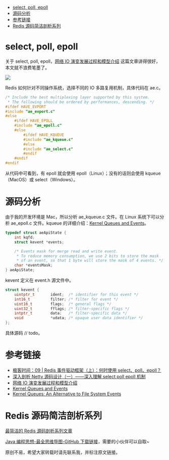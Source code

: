 

- [select, poll, epoll](#select-poll-epoll)
- [源码分析](#源码分析)
- [参考链接](#参考链接)
- [Redis 源码简洁剖析系列](#redis-源码简洁剖析系列)


# select, poll, epoll

关于 select, poll, epoll，[​网络 IO 演变发展过程和模型介绍](https://mp.weixin.qq.com/s/EDzFOo3gcivOe_RgipkTkQ) 这篇文章讲得很好，本文就不浪费笔墨了。

![](http://yano.oss-cn-beijing.aliyuncs.com/blog/20220206093347.png?x-oss-process=style/yano)

Redis 如何针对不同操作系统，选择不同的 IO 多路复用机制，具体代码在 ae.c。

```c
/* Include the best multiplexing layer supported by this system.
 * The following should be ordered by performances, descending. */
#ifdef HAVE_EVPORT
#include "ae_evport.c"
#else
    #ifdef HAVE_EPOLL
    #include "ae_epoll.c"
    #else
        #ifdef HAVE_KQUEUE
        #include "ae_kqueue.c"
        #else
        #include "ae_select.c"
        #endif
    #endif
#endif
```

从代码中可看到，有 epoll 就会使用 epoll（Linux）；没有的话则会使用 kqueue（MacOS）或 select（Windows）。

# 源码分析

由于我的开发环境是 Mac，所以分析 ae_kqueue.c 文件。在 Linux 系统下可以分析 ae_epoll.c 文件。kqueue 的详细介绍：[Kernel Queues and Events](https://people.freebsd.org/~jmg/kq.html)。

```c
typedef struct aeApiState {
    int kqfd;
    struct kevent *events;

    /* Events mask for merge read and write event.
     * To reduce memory consumption, we use 2 bits to store the mask
     * of an event, so that 1 byte will store the mask of 4 events. */
    char *eventsMask; 
} aeApiState;
```

kevent 定义在 event.h 源文件中。

```c
struct kevent {
	uintptr_t       ident;  /* identifier for this event */
	int16_t         filter; /* filter for event */
	uint16_t        flags;  /* general flags */
	uint32_t        fflags; /* filter-specific flags */
	intptr_t        data;   /* filter-specific data */
	void            *udata; /* opaque user data identifier */
};
```

具体源码 // todo。

# 参考链接

- [极客时间：09 | Redis 事件驱动框架（上）：何时使用 select、poll、epoll？](https://time.geekbang.org/column/article/407901)
- [深入剖析 Netty 源码设计（一）——深入理解 select poll epoll 机制](https://www.6aiq.com/article/1548222475606)
- [​网络 IO 演变发展过程和模型介绍](https://mp.weixin.qq.com/s/EDzFOo3gcivOe_RgipkTkQ)
- [Kernel Queues and Events](https://people.freebsd.org/~jmg/kq.html)
- [Kernel Queues: An Alternative to File System Events](https://developer.apple.com/library/archive/documentation/Darwin/Conceptual/FSEvents_ProgGuide/KernelQueues/KernelQueues.html#//apple_ref/doc/uid/TP40005289-CH5-SW2)

# Redis 源码简洁剖析系列

[最简洁的 Redis 源码剖析系列文章](https://github.com/LjyYano/Thinking_in_Java_MindMapping/blob/master/2021-11-17%20Redis%20%E6%BA%90%E7%A0%81%E7%AE%80%E6%B4%81%E5%89%96%E6%9E%90%2001%20-%20%E7%8E%AF%E5%A2%83%E9%85%8D%E7%BD%AE.md)

[Java 编程思想-最全思维导图-GitHub 下载链接](https://github.com/LjyYano/Thinking_in_Java_MindMapping)，需要的小伙伴可以自取~

原创不易，希望大家转载时请先联系我，并标注原文链接。